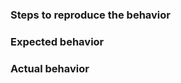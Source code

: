 <!--
  It's still early days for this package. It's entirely
  likely that whatever you're trying to do is meant to be
  supported, it's just that we haven't encountered your
  type of environment before.

  As such, please provide as much detail about your project
  setup, folder structure, version of Node, etc as you can
  to help get to the bottom of things as quickly as possible.
 -->

### Steps to reproduce the behavior

### Expected behavior

### Actual behavior
